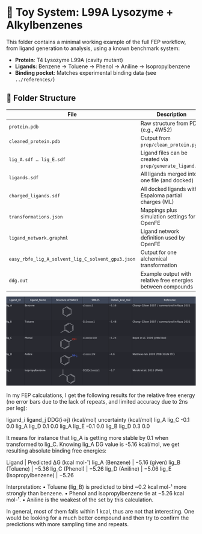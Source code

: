 # 🧪 Toy System: L99A Lysozyme + Alkylbenzenes

This folder contains a minimal working example of the full FEP workflow,
from ligand generation to analysis, using a known benchmark system:

- **Protein**: T4 Lysozyme L99A (cavity mutant)
- **Ligands**: Benzene → Toluene → Phenol → Aniline → Isopropylbenzene
- **Binding pocket**: Matches experimental binding data (see `../references/`)

## 📂 Folder Structure

| File | Description |
|------|-------------|
| `protein.pdb` | Raw structure from PDB (e.g., 4W52) |
| `cleaned_protein.pdb` | Output from `prep/clean_protein.py` |
| `lig_A.sdf … lig_E.sdf` | Ligand files can be created via `prep/generate_ligand.py` |
| `ligands.sdf` | All ligands merged into one file (and docked) |
| `charged_ligands.sdf` | All docked ligands with Espaloma partial charges (ML) |
| `transformations.json` | Mappings plus simulation settings for OpenFE |
| `ligand_network.graphml` | Ligand network definition used by OpenFE |
| `easy_rbfe_lig_A_solvent_lig_C_solvent_gpu3.json` | Output for one alchemical transformation |
| `ddg.out` | Example output with relative free energies between compounds |


<p align="center">
  <img src="../images/fep_overview.png" width="600">
</p>

In my FEP calculations, I get the following results for the relative free energy (no error bars due to the lack of repeats, and limited accuracy due to 2ns per leg):

ligand_i	ligand_j	DDG(i->j) (kcal/mol)	uncertainty (kcal/mol)
lig_A	lig_C	-0.1	0.0
lig_A	lig_D	0.1	0.0
lig_A	lig_E	-0.1	0.0
lig_B	lig_D	0.3	0.0

It means for instance that lig_A is getting more stable by 0.1 when transformed to lig_C. 
Knowing lig_A DG value is -5.16 kcal/mol, we get resulting absolute binding free energies: 

Ligand | Predicted ΔG (kcal mol-¹)
lig_A (Benzene) | −5.16  (given)
lig_B (Toluene) | −5.36
lig_C (Phenol) | −5.26
lig_D (Aniline) | −5.06
lig_E (Isopropylbenzene) | −5.26

Interpretation:
• Toluene (lig_B) is predicted to bind ~0.2 kcal mol-¹ more strongly than benzene.
• Phenol and isopropylbenzene tie at −5.26 kcal mol-¹.
• Aniline is the weakest of the set by this calculation.

In general, most of them falls within 1 kcal, thus are not that interesting. One would be looking for a much better compound and then try to confirm the predictions with more sampling time and repeats. 
